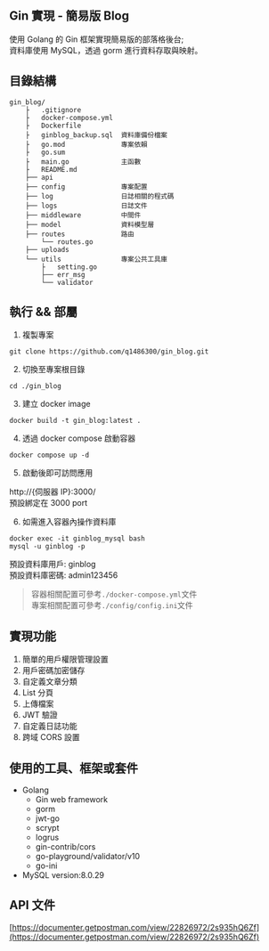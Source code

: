 ## Gin 實現 - 簡易版 Blog

使用 Golang 的 Gin 框架實現簡易版的部落格後台;\
資料庫使用 MySQL，透過 gorm 進行資料存取與映射。

## 目錄結構

```shell
gin_blog/
    ├   .gitignore
    ├   docker-compose.yml
    ├   Dockerfile
    ├   ginblog_backup.sql  資料庫備份檔案
    ├   go.mod              專案依賴
    ├   go.sum
    ├   main.go             主函數
    ├   README.md
    ├── api
    ├── config              專案配置
    ├── log                 日誌相關的程式碼
    ├── logs                日誌文件
    ├── middleware          中間件
    ├── model               資料模型層
    ├── routes              路由
        └── routes.go
    ├── uploads
    └── utils               專案公共工具庫
        ├   setting.go
        ├── err_msg
        └── validator
```

## 執行 && 部屬

1. 複製專案

```shell
git clone https://github.com/q1486300/gin_blog.git
```

2. 切換至專案根目錄

```shell
cd ./gin_blog
```

3. 建立 docker image

```shell
docker build -t gin_blog:latest .
```

4. 透過 docker compose 啟動容器

```shell
docker compose up -d
```

5. 啟動後即可訪問應用

http://{伺服器 IP}:3000/ \
預設綁定在 3000 port

6. 如需進入容器內操作資料庫

```shell
docker exec -it ginblog_mysql bash
mysql -u ginblog -p
```
預設資料庫用戶: ginblog\
預設資料庫密碼: admin123456


>容器相關配置可參考`./docker-compose.yml`文件\
專案相關配置可參考`./config/config.ini`文件

## 實現功能

1. 簡單的用戶權限管理設置
2. 用戶密碼加密儲存
3. 自定義文章分類
4. List 分頁
5. 上傳檔案
6. JWT 驗證
7. 自定義日誌功能
8. 跨域 CORS 設置

## 使用的工具、框架或套件

- Golang
    - Gin web framework
    - gorm
    - jwt-go
    - scrypt
    - logrus
    - gin-contrib/cors
    - go-playground/validator/v10
    - go-ini
- MySQL version:8.0.29

## API 文件

[https://documenter.getpostman.com/view/22826972/2s935hQ6Zf](https://documenter.getpostman.com/view/22826972/2s935hQ6Zf)